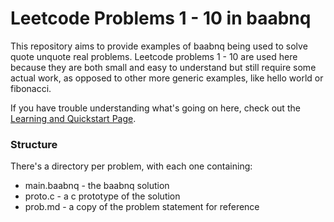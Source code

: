 # Leetcode Problems 1 - 10 in baabnq
This repository aims to provide examples of baabnq being used to solve quote unquote real problems.
Leetcode problems 1 - 10 are used here because they are both small and easy to understand but still require some actual work,
as opposed to other more generic examples, like hello world or fibonacci.


If you have trouble understanding what's going on here, check out the [Learning and Quickstart Page](https://baabnq.github.io/learning/).

### Structure
There's a directory per problem, with each one containing:
- main.baabnq - the baabnq solution
- proto.c     - a c prototype of the solution
- prob.md     - a copy of the problem statement for reference


